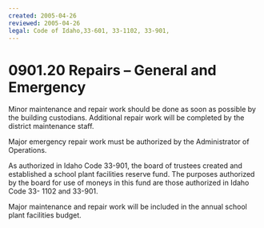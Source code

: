 ```yaml
---
created: 2005-04-26
reviewed: 2005-04-26
legal: Code of Idaho,33-601, 33-1102, 33-901,
---
```


# 0901.20 Repairs – General and Emergency

Minor maintenance and repair work should be done as soon as possible by the building custodians. Additional repair work will be completed by the district maintenance staff.

Major emergency repair work must be authorized by the Administrator of Operations.

As authorized in Idaho Code 33-901, the board of trustees created and established a school plant facilities reserve fund. The purposes authorized by the board for use of moneys in this fund are those authorized in Idaho Code 33- 1102 and 33-901.

Major maintenance and repair work will be included in the annual school plant facilities budget.

